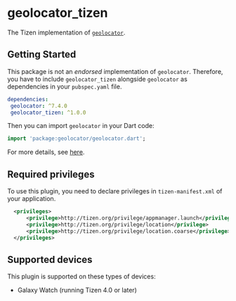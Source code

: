 # geolocator_tizen

The Tizen implementation of [`geolocator`](https://github.com/Baseflow/flutter-geolocator/tree/master/geolocator).

## Getting Started

 This package is not an _endorsed_ implementation of `geolocator`. Therefore, you have to include `geolocator_tizen` alongside `geolocator` as dependencies in your `pubspec.yaml` file.

 ```yaml
dependencies:
  geolocator: ^7.4.0
  geolocator_tizen: ^1.0.0
```

Then you can import `geolocator` in your Dart code:

```dart
import 'package:geolocator/geolocator.dart';
```

For more details, see [here](https://github.com/Baseflow/flutter-geolocator/tree/master/geolocator#usage).

## Required privileges

To use this plugin, you need to declare privileges in `tizen-manifest.xml` of your application.

``` xml
  <privileges>
      <privilege>http://tizen.org/privilege/appmanager.launch</privilege>
      <privilege>http://tizen.org/privilege/location</privilege>
      <privilege>http://tizen.org/privilege/location.coarse</privilege>
  </privileges>
```

## Supported devices

This plugin is supported on these types of devices:

- Galaxy Watch (running Tizen 4.0 or later)
